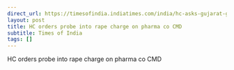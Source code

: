 ```yaml
---
direct_url: https://timesofindia.indiatimes.com/india/hc-asks-gujarat-govt-to-look-into-police-inaction-over-rape-allegation-against-pharma-co-cmd/articleshow/106221648.cms
layout: post
title: HC orders probe into rape charge on pharma co CMD
subtitle: Times of India
tags: []
---
```


HC orders probe into rape charge on pharma co CMD
